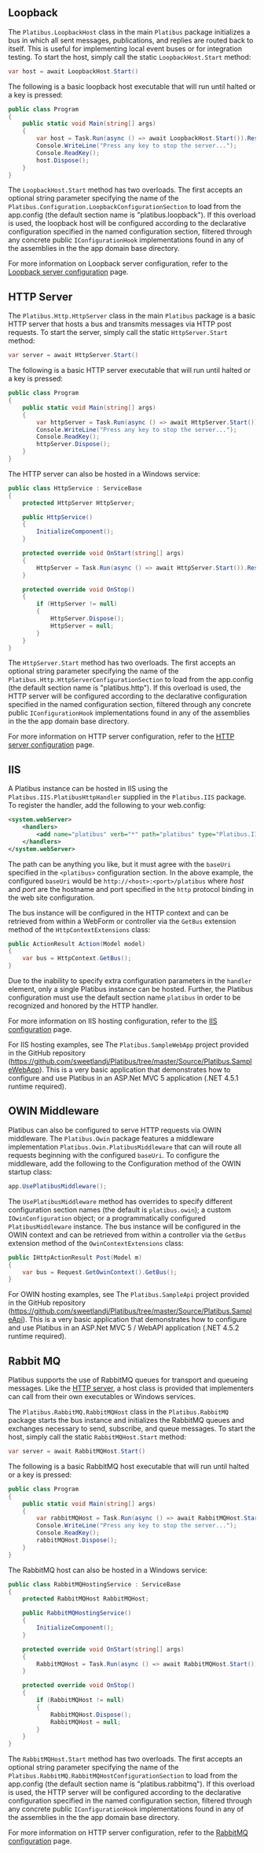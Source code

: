 ## Loopback

The `Platibus.LoopbackHost` class in the main `Platibus` package initializes a bus in which all sent messages, publications, and replies are routed back to itself.  This is useful for implementing local event buses or for integration testing.  To start the host, simply call the static `LoopbackHost.Start` method:

```csharp
var host = await LoopbackHost.Start()
```
The following is a basic loopback host executable that will run until halted or a key is pressed:

```csharp
public class Program
{
    public static void Main(string[] args)
    {
        var host = Task.Run(async () => await LoopbackHost.Start()).Result;
        Console.WriteLine("Press any key to stop the server...");
        Console.ReadKey();
        host.Dispose();
    }
}
```

The `LoopbackHost.Start` method has two overloads.  The first accepts an optional string parameter specifying the name of the `Platibus.Configuration.LoopbackConfigurationSection` to load from the app.config (the default section name is "platibus.loopback").  If this overload is used, the loopback host will be configured according to the declarative configuration specified in the named configuration section, filtered through any concrete public `IConfigurationHook` implementations found in any of the assemblies in the the app domain base directory.

For more information on Loopback server configuration, refer to the [Loopback server configuration](3.1-Loopback-Configuration) page.

## HTTP Server

The `Platibus.Http.HttpServer` class in the main `Platibus` package is a basic HTTP server that hosts a bus and transmits messages via HTTP post requests.  To start the server, simply call the static `HttpServer.Start` method:

```csharp
var server = await HttpServer.Start()
```

The following is a basic HTTP server executable that will run until halted or a key is pressed:

```csharp
public class Program
{
    public static void Main(string[] args)
    {
        var httpServer = Task.Run(async () => await HttpServer.Start()).Result;
        Console.WriteLine("Press any key to stop the server...");
        Console.ReadKey();
        httpServer.Dispose();
    }
}
```

The HTTP server can also be hosted in a Windows service:

```csharp
public class HttpService : ServiceBase
{
    protected HttpServer HttpServer;

    public HttpService()
    {
        InitializeComponent();
    }

    protected override void OnStart(string[] args)
    {
        HttpServer = Task.Run(async () => await HttpServer.Start()).Result;
    }

    protected override void OnStop()
    {
        if (HttpServer != null)
        {
            HttpServer.Dispose();
            HttpServer = null;
        }
    }
}
```

The `HttpServer.Start` method has two overloads.  The first accepts an optional string parameter specifying the name of the `Platibus.Http.HttpServerConfigurationSection` to load from the app.config (the default section name is "platibus.http").  If this overload is used, the HTTP server will be configured according to the declarative configuration specified in the named configuration section, filtered through any concrete public `IConfigurationHook` implementations found in any of the assemblies in the the app domain base directory.

For more information on HTTP server configuration, refer to the [HTTP server configuration](3.2-HTTP-Server-Configuration) page.

## IIS

A Platibus instance can be hosted in IIS using the `Platibus.IIS.PlatibusHttpHandler` supplied in the `Platibus.IIS` package.  To register the handler, add the following to your web.config:

```xml
<system.webServer>
    <handlers>
        <add name="platibus" verb="*" path="platibus" type="Platibus.IIS.PlatibusHttpHandler, Platibus.IIS" />
    </handlers>
</system.webServer>
```

The path can be anything you like, but it must agree with the `baseUri` specified in the `<platibus>` configuration section.  In the above example, the configured `baseUri` would be `http://<host>:<port>/platibus` where _host_ and _port_ are the hostname and port specified in the `http` protocol binding in the web site configuration.

The bus instance will be configured in the HTTP context and can be retrieved from within a WebForm or controller via the `GetBus` extension method of the `HttpContextExtensions` class:

```csharp
public ActionResult Action(Model model)
{
    var bus = HttpContext.GetBus();
}
```

Due to the inability to specify extra configuration parameters in the `handler` element, only a single Platibus instance can be hosted.  Further, the Platibus configuration must use the default section name `platibus` in order to be recognized and honored by the HTTP handler.

For more information on IIS hosting configuration, refer to the [IIS configuration](3.3-IIS-Configuration) page.

For IIS hosting examples, see The `Platibus.SampleWebApp` project provided in the GitHub repository (https://github.com/sweetlandj/Platibus/tree/master/Source/Platibus.SampleWebApp).  This is a very basic application that demonstrates how to configure and use Platibus in an ASP.Net MVC 5 application (.NET 4.5.1 runtime required).

## OWIN Middleware

Platibus can also be configured to serve HTTP requests via OWIN middleware.  The `Platibus.Owin` package features a middleware implementation `Platibus.Owin.PlatibusMiddleware` that can will route all requests beginning with the configured `baseUri`.  To configure the middleware, add the following to the Configuration method of the OWIN startup class:

```csharp
app.UsePlatibusMiddleware();
```

The `UsePlatibusMiddleware` method has overrides to specify different configuration section names (the default is `platibus.owin`); a custom `IOwinConfiguration` object; or a programmatically configured `PlatibusMiddleware` instance.  The bus instance will be configured in the OWIN context and can be retrieved from within a controller via the `GetBus` extension method of the `OwinContextExtensions` class:

```csharp
public IHttpActionResult Post(Model m)
{
    var bus = Request.GetOwinContext().GetBus();
}
```

For OWIN hosting examples, see The `Platibus.SampleApi` project provided in the GitHub repository (https://github.com/sweetlandj/Platibus/tree/master/Source/Platibus.SampleApi).  This is a very basic application that demonstrates how to configure and use Platibus in an ASP.Net MVC 5 / WebAPI application (.NET 4.5.2 runtime required).


## Rabbit MQ

Platibus supports the use of RabbitMQ queues for transport and queueing messages.  Like the [HTTP server](#http-server), a host class is provided that implementers can call from their own executables or Windows services.

The `Platibus.RabbitMQ.RabbitMQHost` class in the `Platibus.RabbitMQ` package starts the bus instance and initializes the RabbitMQ queues and exchanges necessary to send, subscribe, and queue messages.  To start the host, simply call the static `RabbitMQHost.Start` method:

```csharp
var server = await RabbitMQHost.Start()
```

The following is a basic RabbitMQ host executable that will run until halted or a key is pressed:

```csharp
public class Program
{
    public static void Main(string[] args)
    {
        var rabbitMQHost = Task.Run(async () => await RabbitMQHost.Start()).Result;
        Console.WriteLine("Press any key to stop the server...");
        Console.ReadKey();
        rabbitMQHost.Dispose();
    }
}
```

The RabbitMQ host can also be hosted in a Windows service:

```csharp
public class RabbitMQHostingService : ServiceBase
{
    protected RabbitMQHost RabbitMQHost;

    public RabbitMQHostingService()
    {
        InitializeComponent();
    }

    protected override void OnStart(string[] args)
    {
        RabbitMQHost = Task.Run(async () => await RabbitMQHost.Start()).Result;
    }

    protected override void OnStop()
    {
        if (RabbitMQHost != null)
        {
            RabbitMQHost.Dispose();
            RabbitMQHost = null;
        }
    }
}
```
The `RabbitMQHost.Start` method has two overloads.  The first accepts an optional string parameter specifying the name of the `Platibus.RabbitMQ.RabbitMQHostConfigurationSection` to load from the app.config (the default section name is "platibus.rabbitmq").  If this overload is used, the HTTP server will be configured according to the declarative configuration specified in the named configuration section, filtered through any concrete public `IConfigurationHook` implementations found in any of the assemblies in the the app domain base directory.

For more information on HTTP server configuration, refer to the [RabbitMQ configuration](3.4-RabbitMQ-Configuration) page.
